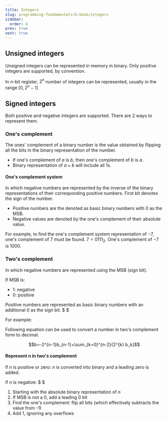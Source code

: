 ```yaml
---
title: Integers
slug: programming-fundamentals/b-book/integers
sidebar:
  order: 4
prev: true
next: true
---
```


## Unsigned integers

Unsigned integers can be represented in memory in binary. Only positive integers
are supported, by convention.

In $n$-bit register, $2^n$ number of integers can be represented, usually in the
range $[0,2^{n}-1]$

## Signed integers

Both positive and negative integers are supported. There are 2 ways to represent
them.

### One's complement

The ones' complement of a binary number is the value obtained by flipping all
the bits in the binary representation of the number.

- If one's complement of $a$ is $b$, then one's complement of $b$ is $a$.
- Binary representation of $a+b$ will include all $1$s.

#### One's complement system

In which negative numbers are represented by the inverse of the binary
representations of their corresponding positive numbers. First bit denotes the
sign of the number.

- Positive numbers are the denoted as basic binary numbers with $0$ as the MSB.
- Negative values are denoted by the one's complement of their absolute value.

For example, to find the one's complement system representation of $-7$, one's
complement of $7$ must be found. $7=0111_2$. One's complement of $-7$ is $1000$.

### Two's complement

In which negative numbers are represented using the MSB (sign bit).

If MSB is:

- $1$: negative
- $0$: positive

Positive numbers are represented as basic binary numbers with an additional $0$
as the sign bit. $ $

For example:

Following equation can be used to convert a number in two's complement form to
decimal.

```math
b=-2^{n-1}b_{n-1}+\sum_{k=0}^{n-2}{2^{k} b_k}
```

#### Represent n in two's complement

If $n$ is positive or zero: $n$ is converted into binary and a leading zero is
added.

If $n$ is negative: $ $

1. Starting with the absolute binary representation of $n$
2. If MSB is not a 0, add a leading $0$ bit
3. Find the one's complement: flip all bits (which effectively subtracts the
   value from -1)
4. Add 1, ignoring any overflows
